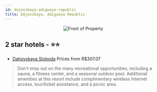 ```yaml
---
id: dajovskaya-adigueya-republic
title: Dájovskaya, Adigueya Republic
---
```


<center><img src="https://i.travelapi.com/hotels/17000000/16510000/16505700/16505654/07c0b910_z.jpg" alt="Front of Property" /></center>


##  2 star hotels - ⭐️⭐️

-    [Dahovskaya Sloboda](https://us.hurb.com/hotels/dajovskaya/dahovskaya-sloboda-JNP-JP003323?cmp=18055) Prices from R$307.07
   > Don't miss out on the many recreational opportunities, including a sauna, a fitness center, and a seasonal outdoor pool. Additional amenities at this resort include complimentary wireless Internet access, tour/ticket assistance, and a picnic area.
